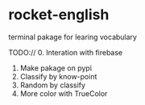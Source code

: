 # rocket-english
terminal pakage for learing vocabulary

TODO://
0. Interation with firebase
1. Make pakage on pypi
2. Classify by know-point 
3. Random by classify
4. More color with TrueColor
